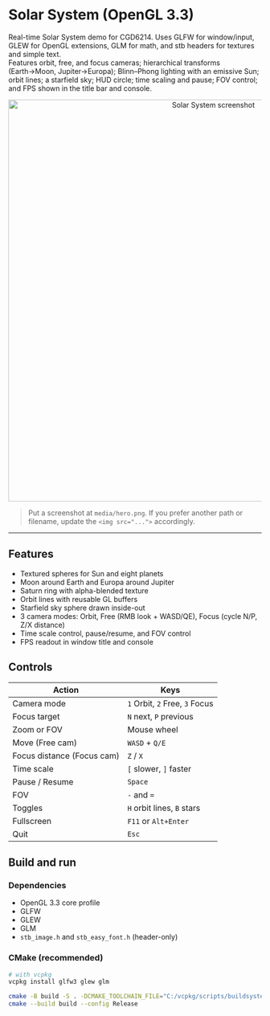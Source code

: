 # Solar System (OpenGL 3.3)

Real-time Solar System demo for CGD6214. Uses GLFW for window/input, GLEW for OpenGL extensions, GLM for math, and stb headers for textures and simple text.  
Features orbit, free, and focus cameras; hierarchical transforms (Earth→Moon, Jupiter→Europa); Blinn–Phong lighting with an emissive Sun; orbit lines; a starfield sky; HUD circle; time scaling and pause; FOV control; and FPS shown in the title bar and console.

<p align="center">
  <img src="media/hero.png" alt="Solar System screenshot" width="800">
</p>

> Put a screenshot at `media/hero.png`. If you prefer another path or filename, update the `<img src="...">` accordingly.

---

## Features

- Textured spheres for Sun and eight planets
- Moon around Earth and Europa around Jupiter
- Saturn ring with alpha-blended texture
- Orbit lines with reusable GL buffers
- Starfield sky sphere drawn inside-out
- 3 camera modes: Orbit, Free (RMB look + WASD/QE), Focus (cycle N/P, Z/X distance)
- Time scale control, pause/resume, and FOV control
- FPS readout in window title and console

## Controls

| Action | Keys |
|-------|------|
| Camera mode | `1` Orbit, `2` Free, `3` Focus |
| Focus target | `N` next, `P` previous |
| Zoom or FOV | Mouse wheel |
| Move (Free cam) | `WASD` + `Q/E` |
| Focus distance (Focus cam) | `Z` / `X` |
| Time scale | `[` slower, `]` faster |
| Pause / Resume | `Space` |
| FOV | `-` and `=` |
| Toggles | `H` orbit lines, `B` stars |
| Fullscreen | `F11` or `Alt+Enter` |
| Quit | `Esc` |

## Build and run

### Dependencies
- OpenGL 3.3 core profile
- GLFW
- GLEW
- GLM
- `stb_image.h` and `stb_easy_font.h` (header-only)

### CMake (recommended)
```bash
# with vcpkg
vcpkg install glfw3 glew glm

cmake -B build -S . -DCMAKE_TOOLCHAIN_FILE="C:/vcpkg/scripts/buildsystems/vcpkg.cmake"
cmake --build build --config Release
